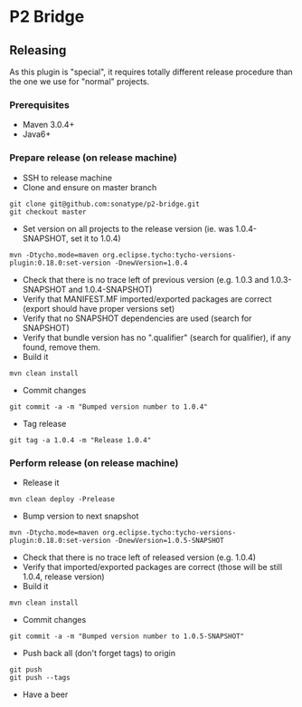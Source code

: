 <!--

    Copyright (c) 2007-2013 Sonatype, Inc.
    All rights reserved. This program and the accompanying materials
    are made available under the terms of the Eclipse Public License v1.0
    which accompanies this distribution, and is available at
    http://www.eclipse.org/legal/epl-v10.html

-->
# P2 Bridge

## Releasing

As this plugin is "special", it requires totally different release procedure
than the one we use for "normal" projects.

### Prerequisites

* Maven 3.0.4+
* Java6+

### Prepare release (on release machine)
* SSH to release machine
* Clone and ensure on master branch
```
git clone git@github.com:sonatype/p2-bridge.git
git checkout master
```

* Set version on all projects to the release version (ie. was 1.0.4-SNAPSHOT, set it to 1.0.4)
```
mvn -Dtycho.mode=maven org.eclipse.tycho:tycho-versions-plugin:0.18.0:set-version -DnewVersion=1.0.4
```

* Check that there is no trace left of previous version (e.g. 1.0.3 and 1.0.3-SNAPSHOT and 1.0.4-SNAPSHOT)
* Verify that MANIFEST.MF imported/exported packages are correct (export should have proper versions set)
* Verify that no SNAPSHOT dependencies are used (search for SNAPSHOT)
* Verify that bundle version has no ".qualifier" (search for qualifier), if any found, remove them.
* Build it
```
mvn clean install
```

* Commit changes
```
git commit -a -m "Bumped version number to 1.0.4"
```

* Tag release
```
git tag -a 1.0.4 -m "Release 1.0.4"
```

### Perform release (on release machine)
* Release it
```
mvn clean deploy -Prelease
```

* Bump version to next snapshot
```
mvn -Dtycho.mode=maven org.eclipse.tycho:tycho-versions-plugin:0.18.0:set-version -DnewVersion=1.0.5-SNAPSHOT
```

* Check that there is no trace left of released version (e.g. 1.0.4)
* Verify that imported/exported packages are correct (those will be still 1.0.4, release version)
* Build it
```
mvn clean install
```

* Commit changes
```
git commit -a -m "Bumped version number to 1.0.5-SNAPSHOT"
```

* Push back all (don't forget tags) to origin
```
git push
git push --tags
```

* Have a beer
